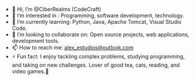 - 👋 Hi, I’m @CiberRealms (CodeCraft)
- 👀 I’m interested in : Programming, software development, technology.
- 🌱 I’m currently learning: Python, Java, Apache Tomcat, Visual Studio Code.
- 💞️ I’m looking to collaborate on: Open source projects, web applications, development tools.
- 📫 How to reach me: alex_estudios@outlook.com
- ⚡ Fun fact: I enjoy tackling complex problems, studying programming, and taking on new challenges. Lover of good tea, cats, reading, and video games.🐾
<!---
CiberRealms/CiberRealms is a ✨ special ✨ repository because its `README.md` (this file) appears on your GitHub profile.
You can click the Preview link to take a look at your changes.
--->
